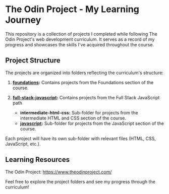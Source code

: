 # The Odin Project - My Learning Journey
This repository is a collection of projects I completed while following The Odin Project's web development curriculum. It serves as a record of my progress and showcases the skills I've acquired throughout the course.

## Project Structure

The projects are organized into folders reflecting the curriculum's structure:

 1. **[foundations](https://its-jaspreet.github.io/fortpolio/the-odin-project/foundations):** Contains projects from the Foundations section of the course.

 2. **[full-stack-javascript](https://github.com/its-jaspreet/fortpolio/tree/main/the-odin-project/full-stack-javascript):** Contains projects from the Full Stack JavaScript path
	* **intermediate-html-css:** Sub-folder for projects from the intermediate HTML and CSS section of the course.
	* **[javascript](https://github.com/its-jaspreet/fortpolio/tree/main/the-odin-project/full-stack-javascript/javascript):** Sub-folder for projects from the JavaScript section of the course.

Each project will have its own sub-folder with relevant files (HTML, CSS, JavaScript, etc.).

## Learning Resources

The Odin Project: https://www.theodinproject.com/

Feel free to explore the project folders and see my progress through the curriculum!

